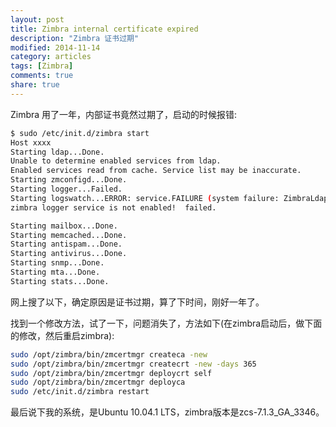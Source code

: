 ```yaml
---
layout: post
title: Zimbra internal certificate expired
description: "Zimbra 证书过期"
modified: 2014-11-14
category: articles
tags: [Zimbra]
comments: true
share: true
---
```


Zimbra 用了一年，内部证书竟然过期了，启动的时候报错:

~~~ bash
$ sudo /etc/init.d/zimbra start
Host xxxx
Starting ldap...Done.
Unable to determine enabled services from ldap.
Enabled services read from cache. Service list may be inaccurate.
Starting zmconfigd...Done.
Starting logger...Failed.
Starting logswatch...ERROR: service.FAILURE (system failure: ZimbraLdapContext)     (cause: javax.net.ssl.SSLHandshakeException     sun.security.validator.ValidatorException: PKIX path validation failed:     java.security.cert.CertPathValidatorException: signature check failed)
zimbra logger service is not enabled!  failed.

Starting mailbox...Done.
Starting memcached...Done.
Starting antispam...Done.
Starting antivirus...Done.
Starting snmp...Done.
Starting mta...Done.
Starting stats...Done.
~~~

网上搜了以下，确定原因是证书过期，算了下时间，刚好一年了。

找到一个修改方法，试了一下，问题消失了，方法如下(在zimbra启动后，做下面的修改，然后重启zimbra):

~~~ bash
sudo /opt/zimbra/bin/zmcertmgr createca -new
sudo /opt/zimbra/bin/zmcertmgr createcrt -new -days 365
sudo /opt/zimbra/bin/zmcertmgr deploycrt self
sudo /opt/zimbra/bin/zmcertmgr deployca
sudo /etc/init.d/zimbra restart
~~~

最后说下我的系统，是Ubuntu 10.04.1 LTS，zimbra版本是zcs-7.1.3_GA_3346。
